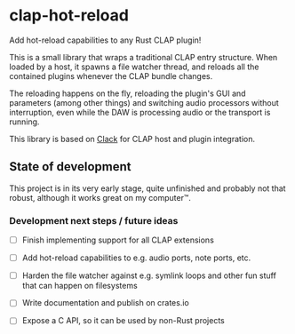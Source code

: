 # clap-hot-reload

Add hot-reload capabilities to any Rust CLAP plugin!

This is a small library that wraps a traditional CLAP entry structure. When loaded by a host, it spawns a file
watcher thread, and reloads all the contained plugins whenever the CLAP bundle changes.

The reloading happens on the fly, reloading the plugin's GUI and parameters (among other things) and switching audio
processors without interruption, even while the DAW is processing audio or the transport is running.

This library is based on [Clack](https://github.com/prokopyl/clack) for CLAP host and plugin integration.

## State of development

This project is in its very early stage, quite unfinished and probably not that robust, although it works great on
my computer™.

### Development next steps / future ideas

- [ ] Finish implementing support for all CLAP extensions
- [ ] Add hot-reload capabilities to e.g. audio ports, note ports, etc.
- [ ] Harden the file watcher against e.g. symlink loops and other fun stuff that can happen on filesystems
- [ ] Write documentation and publish on crates.io
- [ ] Expose a C API, so it can be used by non-Rust projects


